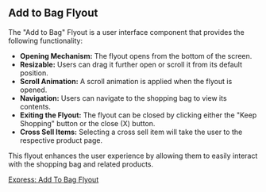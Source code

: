 ## Add to Bag Flyout

The "Add to Bag" Flyout is a user interface component that provides the following functionality:

- **Opening Mechanism:** The flyout opens from the bottom of the screen.
- **Resizable:** Users can drag it further open or scroll it from its default position.
- **Scroll Animation:** A scroll animation is applied when the flyout is opened.
- **Navigation:** Users can navigate to the shopping bag to view its contents.
- **Exiting the Flyout:** The flyout can be closed by clicking either the "Keep Shopping" button or the close (X) button.
- **Cross Sell Items:** Selecting a cross sell item will take the user to the respective product page.

This flyout enhances the user experience by allowing them to easily interact with the shopping bag and related products.

[Express: Add To Bag Flyout][def]

[def]: AddToBagFlyout.mov


